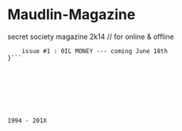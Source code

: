 Maudlin-Magazine
================

secret society magazine 2k14 // for online &amp; offline

```init {
    issue #1 : 0IL MONEY --- coming June 18th
}```








1994 - 201X
